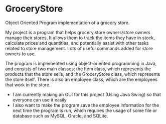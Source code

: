 # GroceryStore
Object Oriented Program implementation of a grocery store.

My project is a program that helps grocery store owners/store owners manage their stores. It allows them to track the items they have in stock, calculate prices and quantities, and potentially assist with other tasks related to store management. Lots of useful commands added for store owners to use.

The program is implemented using object-oriented programming in Java, and consists of two main classes: the Item class, which represents the products that the store sells, and the GroceryStore class, which represents the store itself. There is also an employee class, which are the employees that work in the store.

 - I am currently making an GUI for this project (Using Java Swing) so that everyone can use it easily
 - I also want to make the program save the employee information for the next time the program is run, which requires the usage of some file or database such as MySQL, Oracle, and SQLite.


